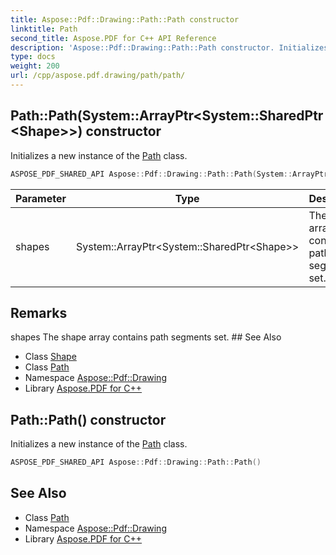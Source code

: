 ```yaml
---
title: Aspose::Pdf::Drawing::Path::Path constructor
linktitle: Path
second_title: Aspose.PDF for C++ API Reference
description: 'Aspose::Pdf::Drawing::Path::Path constructor. Initializes a new instance of the Path class in C++.'
type: docs
weight: 200
url: /cpp/aspose.pdf.drawing/path/path/
---
```

## Path::Path(System::ArrayPtr\<System::SharedPtr\<Shape\>\>) constructor


Initializes a new instance of the [Path](../) class.

```cpp
ASPOSE_PDF_SHARED_API Aspose::Pdf::Drawing::Path::Path(System::ArrayPtr<System::SharedPtr<Shape>> shapes)
```


| Parameter | Type | Description |
| --- | --- | --- |
| shapes | System::ArrayPtr\<System::SharedPtr\<Shape\>\> | The shape array contains path segments set. |
## Remarks


<parameterlist kind="param">
  <parameteritem>
    <parameternamelist>
      <parametername>shapes</parametername>
    </parameternamelist>
    <parameterdescription>
      <para>The shape array contains path segments set.</para>
    </parameterdescription>
  </parameteritem>
</parameterlist>
## See Also

* Class [Shape](../../shape/)
* Class [Path](../)
* Namespace [Aspose::Pdf::Drawing](../../)
* Library [Aspose.PDF for C++](../../../)
## Path::Path() constructor


Initializes a new instance of the [Path](../) class.

```cpp
ASPOSE_PDF_SHARED_API Aspose::Pdf::Drawing::Path::Path()
```

## See Also

* Class [Path](../)
* Namespace [Aspose::Pdf::Drawing](../../)
* Library [Aspose.PDF for C++](../../../)
